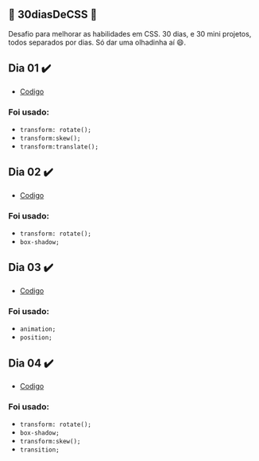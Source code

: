 ## 🚀 30diasDeCSS 🚀

Desafio para melhorar as habilidades em CSS. 
30 dias, e 30 mini projetos, todos separados por dias. 
Só dar uma olhadinha aí :smile:.

##  Dia 01 ✔️
- [Codigo](https://github.com/gustavoalmei/30-Dias-CSS-HTML/tree/main/Dia%201)
### Foi usado:
- ```transform: rotate(); ```
- ```transform:skew(); ```
- ```transform:translate();```

##  Dia 02 ✔️
- [Codigo](https://github.com/gustavoalmei/30-Dias-CSS-HTML/tree/main/Dia%202)
### Foi usado:
- ```transform: rotate(); ```
- ```box-shadow; ```

##  Dia 03 ✔️
- [Codigo](https://github.com/gustavoalmei/30-Dias-CSS-HTML/tree/main/Dia%203)
### Foi usado:
- ```animation; ```
- ```position; ```

##  Dia 04 ✔️
- [Codigo](https://github.com/gustavoalmei/30-Dias-CSS-HTML/tree/main/Dia%204)
### Foi usado:
- ```transform: rotate(); ```
- ```box-shadow; ```
- ```transform:skew(); ```
- ```transition; ```